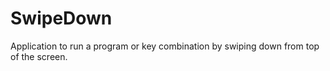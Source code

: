 # SwipeDown
Application to run a program or key combination by swiping down from top of the screen. 
